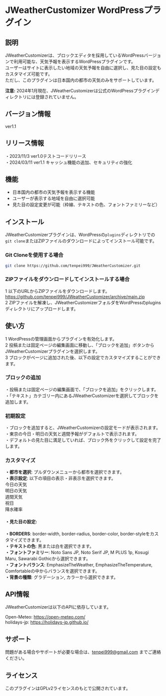 # JWeatherCustomizer WordPressプラグイン

## 説明
JWeatherCustomizerは、ブロックエディタを採用しているWordPressバージョンで利用可能な、天気予報を表示するWordPressプラグインです。<br>ユーザーはサイトに表示したい地域の天気予報を自由に選択し、見た目の設定もカスタマイズ可能です。<br>ただし、このプラグインは日本国内の都市の天気のみをサポートしています。

**注意:** 2024年1月現在、JWeatherCustomizerは公式のWordPressプラグインディレクトリには登録されていません。

## バージョン情報
ver1.1

## リリース情報
・2023/11/3 ver1.0テストコードリリース<br>
・2024/03/11 ver1.1 キャッシュ機能の追加、セキュリティの強化

## 機能
- 日本国内の都市の天気予報を表示する機能<br>
- ユーザーが表示する地域を自由に選択可能<br>
- 見た目の設定変更が可能（枠線、テキストの色、フォントファミリーなど）

## インストール
JWeatherCustomizerプラグインは、WordPressの`plugins`ディレクトリでの`git clone`またはZIPファイルのダウンロードによってインストール可能です。

### Git Cloneを使用する場合
```bash
git clone https://github.com/tenpei999/JWeatherCustomizer.git
```

### ZIPファイルをダウンロードしてインストールする場合
1 以下のURLからZIPファイルをダウンロードします。<br>
https://github.com/tenpei999/JWeatherCustomizer/archive/main.zip<br>
2 ZIPファイルを解凍し、JWeatherCustomizerフォルダをWordPressのpluginsディレクトリにアップロードします。

## 使い方
1 WordPressの管理画面からプラグインを有効化します。<br>
2 投稿または固定ページの編集画面に移動し、「ブロックを追加」ボタンからJWeatherCustomizerプラグインを選択します。<br>
3 ブロックがページに追加された後、以下の設定でカスタマイズすることができます。

### ブロックの追加
・投稿または固定ページの編集画面で、「ブロックを追加」をクリックします。<br>
・「テキスト」カテゴリー内にあるJWeatherCustomizerを選択してブロックを追加します。

### 初期設定
・ブロックを追加すると、JWeatherCustomizerの設定モードが表示されます。<br>
・東京の今日・明日の天気と週間予報がデフォルトで表示されます。<br>
・デフォルトの見た目に満足していれば、ブロック外をクリックして設定を完了します。

### カスタマイズ
**・都市を選択**: プルダウンメニューから都市を選択できます。<br>
**・表示設定**: 以下の項目の表示・非表示を選択できます。<br>
  今日の天気<br>
  明日の天気<br>
  週間天気<br>
  祝日<br>
  降水確率<br>

#### ・見た目の設定: 
**・BORDERS**: border-width, border-radius, border-color, border-styleをカスタマイズできます。<br>
**・テキストの色**: 黒または白を選択できます。<br>
**・フォントファミリー**: Noto Sans JP, Noto Serif JP, M PLUS 1p, Kosugi Maru, Sawarabi Gothicから選択できます。<br>
**・フォントバランス**: EmphasizeTheWeather, EmphasizeTheTemperature, Comfortableの中からバランスを選択できます。<br>
**・背景の種類**: グラデーション, カラーから選択できます。

## API情報
JWeatherCustomizerは以下のAPIに依存しています。

Open-Meteo: https://open-meteo.com/<br>
holidays-jp: https://holidays-jp.github.io/

## サポート
問題がある場合やサポートが必要な場合は、tenpei999@gmail.com までご連絡ください。

## ライセンス
このプラグインはGPLv2ライセンスのもとで公開されています。
